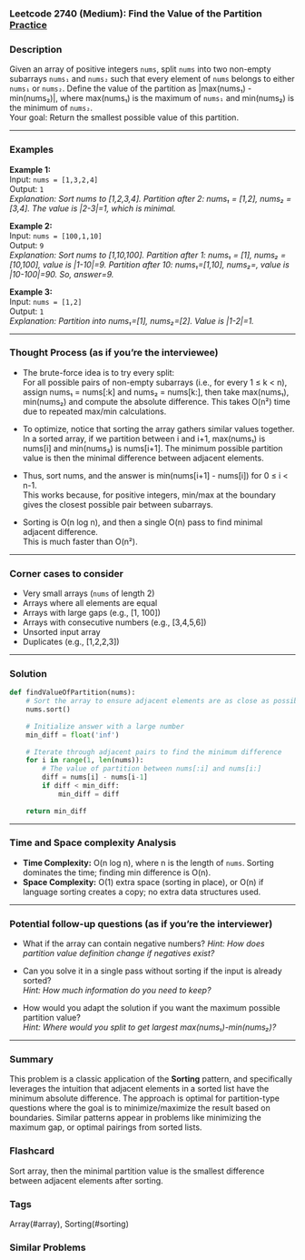 ### Leetcode 2740 (Medium): Find the Value of the Partition [Practice](https://leetcode.com/problems/find-the-value-of-the-partition)

### Description  
Given an array of positive integers `nums`, split `nums` into two non-empty subarrays `nums₁` and `nums₂` such that every element of `nums` belongs to either `nums₁` or `nums₂`. Define the value of the partition as |max(nums₁) - min(nums₂)|, where max(nums₁) is the maximum of `nums₁` and min(nums₂) is the minimum of `nums₂`.  
Your goal: Return the smallest possible value of this partition.

---

### Examples  

**Example 1:**  
Input: `nums = [1,3,2,4]`  
Output: `1`  
*Explanation: Sort nums to [1,2,3,4]. Partition after 2: nums₁ = [1,2], nums₂ = [3,4]. The value is |2-3|=1, which is minimal.*

**Example 2:**  
Input: `nums = [100,1,10]`  
Output: `9`  
*Explanation: Sort nums to [1,10,100]. Partition after 1: nums₁ = [1], nums₂ = [10,100], value is |1-10|=9. Partition after 10: nums₁=[1,10], nums₂=, value is |10-100|=90. So, answer=9.*

**Example 3:**  
Input: `nums = [1,2]`  
Output: `1`  
*Explanation: Partition into nums₁=[1], nums₂=[2]. Value is |1-2|=1.*

---

### Thought Process (as if you’re the interviewee)  
- The brute-force idea is to try every split:  
  For all possible pairs of non-empty subarrays (i.e., for every 1 ≤ k < n), assign nums₁ = nums[:k] and nums₂ = nums[k:], then take max(nums₁), min(nums₂) and compute the absolute difference. This takes O(n²) time due to repeated max/min calculations.

- To optimize, notice that sorting the array gathers similar values together.  
  In a sorted array, if we partition between i and i+1, max(nums₁) is nums[i] and min(nums₂) is nums[i+1]. The minimum possible partition value is then the minimal difference between adjacent elements.

- Thus, sort nums, and the answer is min(nums[i+1] - nums[i]) for 0 ≤ i < n-1.  
  This works because, for positive integers, min/max at the boundary gives the closest possible pair between subarrays.

- Sorting is O(n log n), and then a single O(n) pass to find minimal adjacent difference.  
  This is much faster than O(n²).

---

### Corner cases to consider  
- Very small arrays (`nums` of length 2)  
- Arrays where all elements are equal  
- Arrays with large gaps (e.g., [1, 100])  
- Arrays with consecutive numbers (e.g., [3,4,5,6])  
- Unsorted input array  
- Duplicates (e.g., [1,2,2,3])

---

### Solution

```python
def findValueOfPartition(nums):
    # Sort the array to ensure adjacent elements are as close as possible
    nums.sort()
    
    # Initialize answer with a large number
    min_diff = float('inf')
    
    # Iterate through adjacent pairs to find the minimum difference
    for i in range(1, len(nums)):
        # The value of partition between nums[:i] and nums[i:]
        diff = nums[i] - nums[i-1]
        if diff < min_diff:
            min_diff = diff
    
    return min_diff
```

---

### Time and Space complexity Analysis  

- **Time Complexity:** O(n log n), where n is the length of `nums`. Sorting dominates the time; finding min difference is O(n).
- **Space Complexity:** O(1) extra space (sorting in place), or O(n) if language sorting creates a copy; no extra data structures used.

---

### Potential follow-up questions (as if you’re the interviewer)  

- What if the array can contain negative numbers?
  *Hint: How does partition value definition change if negatives exist?*  

- Can you solve it in a single pass without sorting if the input is already sorted?  
  *Hint: How much information do you need to keep?*

- How would you adapt the solution if you want the maximum possible partition value?  
  *Hint: Where would you split to get largest max(nums₁)-min(nums₂)?*

---

### Summary
This problem is a classic application of the **Sorting** pattern, and specifically leverages the intuition that adjacent elements in a sorted list have the minimum absolute difference. The approach is optimal for partition-type questions where the goal is to minimize/maximize the result based on boundaries. Similar patterns appear in problems like minimizing the maximum gap, or optimal pairings from sorted lists.


### Flashcard
Sort array, then the minimal partition value is the smallest difference between adjacent elements after sorting.

### Tags
Array(#array), Sorting(#sorting)

### Similar Problems
